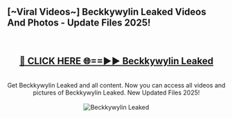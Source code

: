 <h2>[~Viral Videos~] Beckkywylin Leaked Videos And Photos - Update Files 2025!</h2>
<br>
<div align="center">
<h2><a href="https://top-ai-tools.click/QrbHav" rel="nofollow">🔴 CLICK HERE 🌐==►► Beckkywylin Leaked</a></h2>
<br>
Get Beckkywylin Leaked and all content. Now you can access all videos and pictures of Beckkywylin Leaked. New Updated Files 2025!
<br>
<br>
<a href="https://top-ai-tools.click/QrbHav" rel="nofollow" data-target="animated-image.originalLink"><img src="https://i.ibb.co.com/WyWwxjT/player-gif2.gif" alt="Beckkywylin Leaked" style="max-width: 100%; display: inline-block;" data-target="animated-image.originalImage"></a>
</div>
<br>
